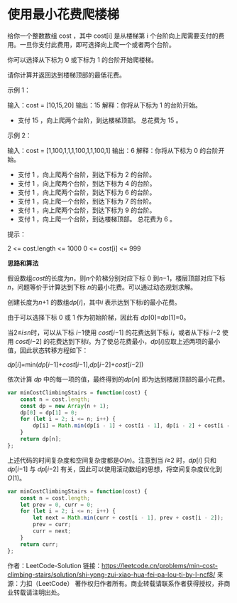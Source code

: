 # 使用最小花费爬楼梯

给你一个整数数组 cost ，其中 cost[i] 是从楼梯第 i 个台阶向上爬需要支付的费用。一旦你支付此费用，即可选择向上爬一个或者两个台阶。

你可以选择从下标为 0 或下标为 1 的台阶开始爬楼梯。

请你计算并返回达到楼梯顶部的最低花费。

示例 1：

输入：cost = [10,15,20]
输出：15
解释：你将从下标为 1 的台阶开始。
- 支付 15 ，向上爬两个台阶，到达楼梯顶部。
总花费为 15 。

示例 2：

输入：cost = [1,100,1,1,1,100,1,1,100,1]
输出：6
解释：你将从下标为 0 的台阶开始。

- 支付 1 ，向上爬两个台阶，到达下标为 2 的台阶。
- 支付 1 ，向上爬两个台阶，到达下标为 4 的台阶。
- 支付 1 ，向上爬两个台阶，到达下标为 6 的台阶。
- 支付 1 ，向上爬一个台阶，到达下标为 7 的台阶。
- 支付 1 ，向上爬两个台阶，到达下标为 9 的台阶。
- 支付 1 ，向上爬一个台阶，到达楼梯顶部。
总花费为 6 。


提示：

2 <= cost.length <= 1000
0 <= cost[i] <= 999

**思路和算法**

假设数组*cost*的长度为*n*，则*n*个阶梯分别对应下标 0 到*n*−1，楼层顶部对应下标*n*，问题等价于计算达到下标 *n*的最小花费。可以通过动态规划求解。

创建长度为*n*+1 的数组*dp*[*i*]，其中*i* 表示达到下标*i*的最小花费。

由于可以选择下标 0 或 1 作为初始阶梯，因此有 *dp*[0]=*dp*[1]=0。

当2≤*i*≤*n*时，可以从下标 *i*−1使用 *cost*[*i*−1] 的花费达到下标 *i*，或者从下标 *i*−2 使用 *cost*[*i*−2] 的花费达到下标*i*。为了使总花费最小，*dp*[*i*]应取上述两项的最小值，因此状态转移方程如下：

*dp*[*i*]=min(*dp*[*i*−1]+*cost*[*i*−1],*dp*[*i*−2]+*cost*[*i*−2])

依次计算 *dp* 中的每一项的值，最终得到的*dp*[*n*] 即为达到楼层顶部的最小花费。

```js
var minCostClimbingStairs = function(cost) {
    const n = cost.length;
    const dp = new Array(n + 1);
    dp[0] = dp[1] = 0;
    for (let i = 2; i <= n; i++) {
        dp[i] = Math.min(dp[i - 1] + cost[i - 1], dp[i - 2] + cost[i - 2]);
    }
    return dp[n];
};
```

上述代码的时间复杂度和空间复杂度都是*O*(*n*)。注意到当 *i*≥2 时，*dp*[*i*] 只和 *dp*[*i*−1] 与 *dp*[*i*−2] 有关，因此可以使用滚动数组的思想，将空间复杂度优化到 *O*(1)。

```js
var minCostClimbingStairs = function(cost) {
    const n = cost.length;
    let prev = 0, curr = 0;
    for (let i = 2; i <= n; i++) {
        let next = Math.min(curr + cost[i - 1], prev + cost[i - 2]);
        prev = curr;
        curr = next;
    }
    return curr;
};
```



作者：LeetCode-Solution
链接：https://leetcode.cn/problems/min-cost-climbing-stairs/solution/shi-yong-zui-xiao-hua-fei-pa-lou-ti-by-l-ncf8/
来源：力扣（LeetCode）
著作权归作者所有。商业转载请联系作者获得授权，非商业转载请注明出处。